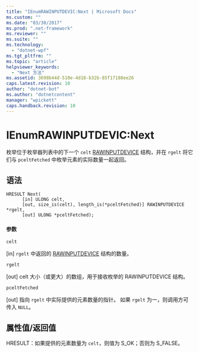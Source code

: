 ```yaml
---
title: "IEnumRAWINPUTDEVIC:Next | Microsoft Docs"
ms.custom: ""
ms.date: "03/30/2017"
ms.prod: ".net-framework"
ms.reviewer: ""
ms.suite: ""
ms.technology: 
  - "dotnet-wpf"
ms.tgt_pltfrm: ""
ms.topic: "article"
helpviewer_keywords: 
  - "Next 方法"
ms.assetid: 3698b44d-510e-4d18-b32b-85f17188ee26
caps.latest.revision: 10
author: "dotnet-bot"
ms.author: "dotnetcontent"
manager: "wpickett"
caps.handback.revision: 10
---
```

# IEnumRAWINPUTDEVIC:Next
枚举位于枚举器列表中的下一个 `celt` [RAWINPUTDEVICE](http://msdn.microsoft.com/library/default.asp?url=/%20library/winui/winui/windowsuserinterface/userinput/rawinput/rawinputreference/rawinputstructures/rawinputdevice.asp) 结构，并在 `rgelt` 将它们与 `pceltFetched` 中枚举元素的实际数量一起返回。  
  
## 语法  
  
```  
HRESULT Next(  
      [in] ULONG celt,  
      [out, size_is(celt), length_is(*pceltFetched)] RAWINPUTDEVICE *rgelt,  
      [out] ULONG *pceltFetched);  
```  
  
#### 参数  
 `celt`  
  
 \[in\] `rgelt` 中返回的 [RAWINPUTDEVICE](http://msdn.microsoft.com/library/default.asp?url=/%20library/winui/winui/windowsuserinterface/userinput/rawinput/rawinputreference/rawinputstructures/rawinputdevice.asp) 结构的数量。  
  
 `rgelt`  
  
 \[out\] celt 大小（或更大）的数组，用于接收枚举的 RAWINPUTDEVICE 结构。  
  
 `pceltFetched`  
  
 \[out\] 指向 `rgelt` 中实际提供的元素数量的指针。  如果 `rgelt` 为一，则调用方可传入 `NULL`。  
  
## 属性值\/返回值  
 HRESULT：如果提供的元素数量为 `celt`，则值为 S\_OK；否则为 S\_FALSE。